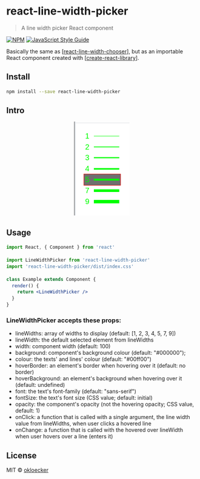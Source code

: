 # react-line-width-picker

> A line width picker React component

[![NPM](https://img.shields.io/npm/v/react-line-width-picker.svg)](https://www.npmjs.com/package/react-line-width-picker) [![JavaScript Style Guide](https://img.shields.io/badge/code_style-standard-brightgreen.svg)](https://standardjs.com)

Basically the same as [[react-line-width-chooser](https://github.com/okloecker/react-line-width-chooser)], but as an importable React component created with [[create-react-library](https://www.npmjs.com/package/create-react-library)].

## Install

```bash
npm install --save react-line-width-picker
```

## Intro

<p align="center">
  <img width="146" src="media/demo.png">
</p>

## Usage

```jsx
import React, { Component } from 'react'

import LineWidthPicker from 'react-line-width-picker'
import 'react-line-width-picker/dist/index.css'

class Example extends Component {
  render() {
    return <LineWidthPicker />
  }
}
```

### LineWidthPicker accepts these props:
 * lineWidths: array of widths to display (default: [1, 2, 3, 4, 5, 7, 9])
 * lineWidth: the default selected element from lineWidths
 * width: component width (default: 100)
 * background: component's background colour (default: "#000000");
 * colour: the texts' and lines' colour (default: "#00ff00")
 * hoverBorder: an element's border when hovering over it (default: no border)
 * hoverBackground: an element's background when hovering over it (default: undefined)
 * font: the text's font-family (default: "sans-serif")
 * fontSize: the text's font size (CSS value; default: initial)
 * opacity: the component's opacity (not the hovering opacity; CSS value, default: 1)
 * onClick: a function that is called with a single argument, the line width value from lineWidths, when user clicks a hovered line
 * onChange: a function that is called with the hovered over lineWidth when user hovers over a line (enters it)

## License

MIT © [okloecker](https://github.com/okloecker)
